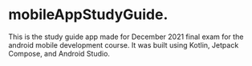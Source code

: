 # mobileAppStudyGuide.
This is the study guide app made for December 2021 final exam for the android mobile development course.
It was built using Kotlin, Jetpack Compose, and Android Studio. 
